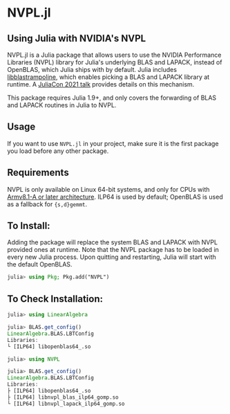 # NVPL.jl

## Using Julia with NVIDIA's NVPL

NVPL.jl is a Julia package that allows users to use the NVIDIA Performance Libraries (NVPL) library for Julia's underlying BLAS and LAPACK, instead of OpenBLAS, which Julia ships with by default. Julia includes [libblastrampoline](https://github.com/staticfloat/libblastrampoline), which enables picking a BLAS and LAPACK library at runtime. A [JuliaCon 2021 talk](https://www.youtube.com/watch?v=t6hptekOR7s) provides details on this mechanism. 

This package requires Julia 1.9+, and only covers the forwarding of BLAS and LAPACK routines in Julia to NVPL.

## Usage

If you want to use `NVPL.jl` in your project, make sure it is the first package you load before any other package.

## Requirements

NVPL is only available on Linux 64-bit systems, and only for CPUs with [Armv8.1-A or later architecture](https://docs.nvidia.com/nvpl/latest/#cpu-support). ILP64 is used by default; OpenBLAS is used as a fallback for `{s,d}gemmt`.

## To Install:

Adding the package will replace the system BLAS and LAPACK with NVPL provided ones at runtime. Note that the NVPL package has to be loaded in every new Julia process. Upon quitting and restarting, Julia will start with the default OpenBLAS.
```julia
julia> using Pkg; Pkg.add("NVPL")
```

## To Check Installation:

```julia
julia> using LinearAlgebra

julia> BLAS.get_config()
LinearAlgebra.BLAS.LBTConfig
Libraries: 
└ [ILP64] libopenblas64_.so

julia> using NVPL

julia> BLAS.get_config()
LinearAlgebra.BLAS.LBTConfig
Libraries:
├ [ILP64] libopenblas64_.so
├ [ILP64] libnvpl_blas_ilp64_gomp.so
└ [ILP64] libnvpl_lapack_ilp64_gomp.so
```